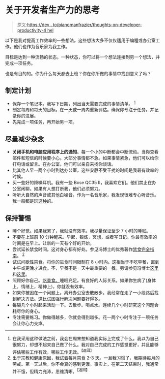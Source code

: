 # 关于开发者生产力的思考

> 原文:[https://dev . to/pianomanfrazier/thoughts-on-developer-productivity-4 hel](https://dev.to/pianomanfrazier/thoughts-on-developer-productivity-4hel)

以下是我对提高工作效率的一些想法。这些想法大多不仅仅适用于编程或办公室工作。他们也作为音乐家为我工作。

目标是达到一种流畅的状态。一种状态，你可以将一个想法连接到另一个想法，并完成一项任务。

也是有目的的。你为什么每天都去上班？你在你所做的事情中找到意义了吗？

## [](#make-a-plan)制定计划

*   保存一个笔记本。我写下日期，列出当天需要完成的事情清单。 <sup id="fnref:1">[1](#fn:1)</sup>
*   制定每周和每天的目标。在一天或一周内重新评估。确保你专注于任务，并记录你的进展。
*   先完成一项任务，再开始另一项。

## [](#minimize-distractions)尽量减少杂念

*   **关闭手机和电脑应用程序上的通知**。每一个小的中断都会中断流动。当你查看邮件和短信的时候要小心。大部分事情都不急。如果事情紧急，他们可以给你打电话或留言。在办公室，他们可以亲自来找你谈话。
*   比其他人早一两个小时到达办公室。这些安静不受干扰的时间是我最有效率的时候。
*   买一些好的降噪耳机。我有一些 Bose QC35 II，我喜欢它们。他们禁止在办公室闲聊。如果有人想打断我，他们必须努力。
*   听听大自然的声音或其他白噪音。作为一名音乐家，我发现很难专心听音乐。我一般都是玩[这种](https://youtu.be/ja8pA2B0RR4)的。

## [](#be-mentally-alert)保持警惕

*   睡个好觉。如果我累了，我就没有效率。我尽量保证至少 7 小时的睡眠。
*   不要在上班前 10 分钟醒来。早起，锻炼，冥想，或者写日记。你最有效率的时间是在早上。让新的一天有个好的开始。
*   尝试延长禁食时间。这对身心都有好处。参见冯博士的优秀著作[禁食完全指南](https://www.amazon.com/Complete-Guide-Fasting-Intermittent-Alternate-Day/dp/1628600012)。 <sup id="fnref:2">[2](#fn:2)</sup>
*   试试间歇性禁食。将你的进食时间限制在 8 小时内。这相当于不吃早餐，直到中午或更晚才进食。不，早餐不是一天中最重要的一餐。另请参见冯博士[这里](https://idmprogram.com/eat-fast-break-fast/)和[这里](https://idmprogram.com/tyranny-breakfast-lose-weight-v/)。
*   照顾好你自己。[吃美食。](https://www.amazon.com/Eat-Live-Cookbook-Delicious-Nutrient-Rich/dp/0062286706)睡眠充足。有良好的人际关系。如果你生病了(身体上，情绪上，精神上)，你就没有效率。
*   如果你被困在一个问题上，离开办公室去散散步。我经常在走了一小段路后找到解决方法。这比试图强行解决问题要好得多。
*   每隔几个小时起来活动一下。去散步。喝点水。连续几个小时研究这个问题会耗尽你的身心。
*   专注需要练习。你做得越多，你就会得到越多。花一两个小时专注于一项任务会让你心力交瘁。

* * *

1.  在我采用这种做法之前，我会在周末想知道我实际上完成了什么。我以为自己很努力，却想不起来自己做了什么。我对自己完成的工作感觉更好，并且能够评估哪些工作有效，哪些工作无效。<sup>【返回】</sup>
2.  出于宗教和健康原因，我试着每月禁食 2-3 天。一旦我习惯了，我期待每月的斋戒。第一天过后，你不会真的感到更饿。事实上，在第二天结束时，我通常并不饿，但精力充沛，思维清晰。<sup>【返回】</sup>